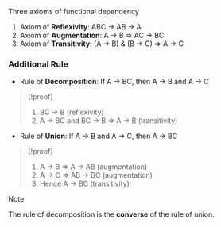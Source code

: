 
Three axioms of functional dependency

1. Axiom of **Reflexivity**: ABC → AB → A
2. Axiom of **Augmentation**: A → B ⇒ AC → BC
3. Axiom of **Transitivity**: (A → B) & (B → C) ⇒ A → C

### Additional Rule

- Rule of **Decomposition**: If A → BC, then A → B and A → C

> [!proof]
> 1. BC → B (reflexivity)
> 2. A → BC and BC → B ⇒ A → B (transitivity)

- Rule of **Union**: If A → B and A → C, then A → BC

>[!proof]
> 1. A → B ⇒ A → AB (augmentation)
> 2. A → C ⇒ AB → BC (augmentation)
> 3. Hence A → BC (transitivity)


> [!note]
> The rule of decomposition is the **converse** of the rule of union.